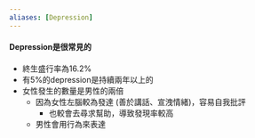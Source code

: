 ```yaml
---
aliases: [Depression]
---
```


#### Depression是很常見的
- 終生盛行率為16.2%
- 有5%的depression是持續兩年以上的
- 女性發生的數量是男性的兩倍
	- 因為女性左腦較為發達 (善於講話、宣洩情緒)，容易自我批評
		- 也較會去尋求幫助，導致發現率較高
	- 男性會用行為來表達